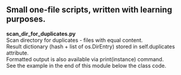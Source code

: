## Small one-file scripts, written with learning purposes.

**scan_dir_for_duplicates.py**  
Scan directory for duplicates - files with equal content.  
Result dictionary (hash + list of os.DirEntry) stored in self.duplicates attribute.  
Formatted  output is also available via print(instance) command.  
See the example in the end of this module below the class code.
